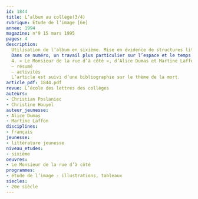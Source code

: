```yaml
---
id: 1844
title: L’album au collège(3/4)
rubrique: Étude de l’image [6e]
annee: 1994
magazine: n°9 15 mars 1995
pages: 4
description: 
  Utilisation de l’album en sixième. Mise en évidence de structures littéraires que soulignent les illustrations. Travail sur la connotation et l’intertextualité.
  Dans ce numéro, un travail plus particulier sur l’espace et le temps dans la fiction :
  4. « Le Monsieur de la rue d’à côté », d’Alice Dumas et Martine Laffon
  – résumé
  – activités
  L’article est suivi d’une bibliographie sur le thème de la mort.
article_pdf: 1844.pdf
revue: L’école des lettres des collèges
auteurs:
- Christian Poslaniec
- Christine Houyel
auteur_jeunesse:
- Alice Dumas
- Martine Laffon
disciplines:
- français
jeunesse:
- littérature jeunesse
niveau_etudes:
- sixième
oeuvres:
- Le Monsieur de la rue d’à côté
programmes:
- étude de l’image - illustrations, tableaux
siecles:
- 20e siècle
---
```


